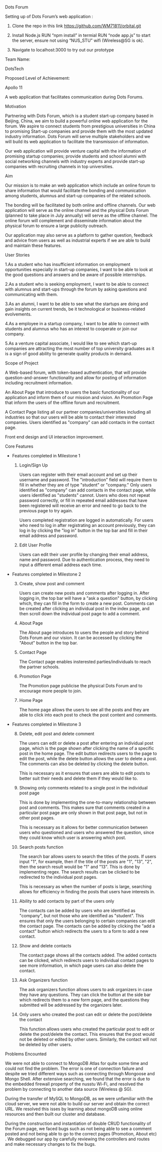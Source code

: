 Dots Forum 

Setting up of Dots Forum’s web application :

1. Clone the repo in this link https://github.com/WM71811/orbital.git 

2. Install Node.js RUN “npm install” in termial RUN “node app.js” to start the server, ensure not using “NUS_STU” wifi (Wireless@SG is ok).

3. Navigate to localhost:3000 to try out our prototype

 

 

Team Name:

 

 DotsTech

 

 

Proposed Level of Achievement:

  

Apollo 11

 

A web application that facilitates communication during Dots Forums.



Motivation

 

Partnering with Dots Forum, which is a student start-up company based in Beijing, China, we aim to build a powerful online web application for the forum. We aspire to connect students from prestigious universities in China to promising Start-up companies and provide them with the most updated industry information. Dots Forum will serve multiple stakeholders and we will build its web application to facilitate the transmission of information. 

 

Our web application will provide venture capital with the information of promising startup companies; provide students and school alumni with social networking channels with industry experts and provide start-up companies with recruiting channels in top universities.

 

 

Aim

 

Our mission is to make an web application which include an online forum to share information that would facilitate the bonding and communication among students, alumnus and start-up companies of the related schools. 

 

The bonding will be facilitated by both online and offline channels. Our web application will serve as the online channel and the physical Dots Forum (planned to take place in July annually) will serve as the offline channel. The online forum will complement and disseminate information about the physical forum to ensure a large publicity outreach. 

 

Our application may also serve as a platform to gather question, feedback and advice from users as well as industrial experts if we are able to build and maintain these features.

 

 

User Stories

  

1.As a student who has insufficient information on employment opportunities especially in start-up companies, I want to be able to look at the good questions and answers and be aware of possible internships.

 

2.As a student who is seeking employment, I want to be able to connect with alumnus and start-ups through the forum by asking questions and communicating with them.

 

3.As an alumni, I want to be able to see what the startups are doing and gain insights on current trends, be it technological or business-related evolvements.

 

4.As a employee in a startup company, I want to be able to connect with students and alumnus who has an interest to cooperate or join our company.

 

5.As a venture capital associate, I would like to see which start-up companies are attracting the most number of top university graduates as it is a sign of good ability to generate quality products in demand.




 

 

 

Scope of Project

 

A Web-based forum, with token-based authentication, that will provide question-and-answer functionality and allow for posting of information including recruitment information. 

 

An About Page that introduce to users the basic functionality of our application and inform them of our mission and vision. An Promotion Page that inform the users of the offline forum and recruitment. 

 

A Contact Page listing all our partner companies/universities including all industries so that our users will be able to contact their interested companies. Users identified as "company" can add contacts in the contact page.

 

Front end design and UI interaction improvement. 

 

 

 

Core Features

 

- Features completed in Milestone 1

     1. Login/Sign Up

         Users can register with their email account and set up their username and password. The "introduction" field will require them to fill in whether they are of type "student" or "company." Only users identified as "company" can add contacts in the contact page, while users identified as "students" cannot. Users who does not repeat password correctly, or fill in repeated email addresses that have been registered will receive an error and need to go back to the previous page to try again.



         Users completed registration are logged in automatically. For users who need to log in after registrating an account previously, they can log in by clicking the "log in" button in the top bar and fill in their email address and password.



     2. Edit User Profile

          Users can edit their user profile by changing their email address, name and password. Due to authentication process, they need to input a different email address each time.



 

- Features completed in Milestone 2

     3. Create, show post and comment

          Users can create new posts and comments after logging in. After logging in, the top bar will have a "ask a question" button, by clicking which, they can fill in the form to create a new post. Comments can be created after clicking an individual post in the index page, and then scroll down the individual post page to add a comment.



     4. About Page

         The About page introduces to users the people and story behind Dots Forum and our vision. It can be accessed by clicking the "About" button in the top bar.



     5. Contact Page

          The Contact page enables insterested parties/individuals to reach the partner schools.



     6. Promotion Page

           The Promotion page publicise the physical Dots Forum and to encourage more people to join.



     7. Home Page

           The home page allows the users to see all the posts and they are able to click into each post to check the post content and comments.



 

- Features completed in Milestone 3

     8. Delete, edit post and delete comment

           The users can edit or delete a post after entering an individual post page, which is the page shown after clicking the name of a specific post in the home page. The edit button redirects users to the page to edit the post, while the delete button allows the user to delete a post. The comments can also be deleted by clicking the delete button.

           This is necessary as it ensures that users are able to edit posts to better suit their needs and delete them if they would like to.



     9. Showing only comments related to a single post in the individual post page

           This is done by implementing the one-to-many relationship between post and comments. This makes sure that comments created in a particular post page are only shown in that post page, but not in other post pages.

           This is necessary as it allows for better communication between users who questioned and users who answered the question, since they could know which user is answering which post.



     10. Search posts function

            The search bar allows users to search the titles of the posts. If users input "1", for example, then if the title of the posts are "1", "13", "2", then the search result would be "1" and "13". This is done by implementing regex. The search results can be clicked to be redirected to the individual post pages.

            This is necessary as when the number of posts is large, searching allows for efficiency in finding the posts that users have interests in.

 



     11. Ability to add contacts by part of the users only

            The contacts can be added by users who are identified as "company", but not those who are identified as "student". This ensures that only the users belonging to certain companies can edit the contact page. The contacts can be added by clicking the "add a contact" button which redirects the users to a form to add a new contact. 



 

     12. Show and delete contacts

            The contact page shows all the contacts added. The added contacts can be clicked, which redirects users to individual contact pages to see more information, in which page users can also delete the contact.

 

     13. Ask Organizers function

            The ask organizers function allows users to ask organizers in case they have any questions. They can click the button at the side bar which redirects them to a new form page, and the questions they submitted will be addressed by the organizers later.


 
     14. Only users who created the post can edit or delete the post/delete the contact
             
            This function allows users who created the particular post to edit or delete the post/delete the contact. This ensures that the post would not be deleted or edited by other users. Similarly, the contact will not be deleted by other users.



 

Problems Encounted 

 

We were not able to connect to MongoDB Atlas for quite some time and could not find the problem. The error is one of connection failure and despite we tried different ways such as connecting through Mongoose and Mongo Shell. After extensive searching, we found that the error is due to the embedded firewall property of the nusstu Wi-Fi, and resolved the problem by connecting to another data source (Wireless @ SG).
 

During the transfer of MySQL to MongoDB, as we were unfamiliar with the cloud server, we were not able to build our server and obtain the correct URL. We resolved this isses by learning about mongoDB using online resources and then built our cluster and database.
 

During the construction and instantiation of double CRUD functionality of the Forum page, we faced bugs such as not being able to see a comment posted and not being able to go to the correct pages (Promotion, About etc) . We debugged our app by carefully reviewing the controllers and routes and make necessary changes to fix the bugs.
 

 

 

